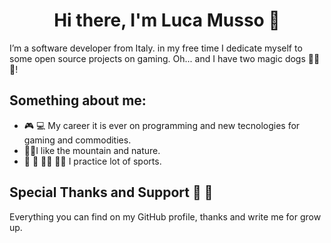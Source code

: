 <h1 align="center">Hi there, I'm Luca Musso 👋 </h1>
I’m a software developer from Italy.
in my free time I dedicate myself to some open source projects on gaming.
Oh... and I have two magic dogs 🐶🐶💖!




## Something about me:
* 🎮 💻 My career it is ever on programming and new tecnologies for gaming and commodities. 
* 🚵‍♂️I like the mountain and nature.
* 🥊 🏃 🚴‍♂️ 🧗‍♂️ I practice lot of sports.


## Special Thanks and Support 🙇 🙏
Everything you can find on my GitHub profile, thanks and write me for grow up. 





